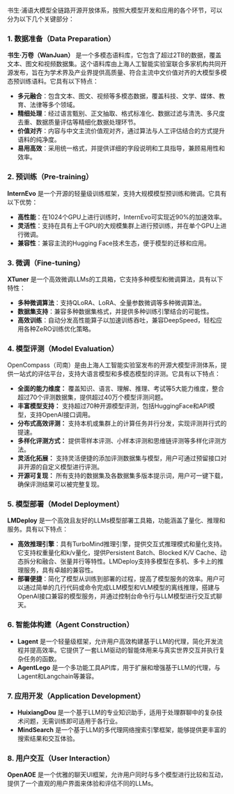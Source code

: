 书生·浦语大模型全链路开源开放体系，按照大模型开发和应用的各个环节，可以分为以下几个关键部分：

### 1. 数据准备（Data Preparation）

**书生·万卷（WanJuan）** 是一个多模态语料库，它包含了超过2TB的数据，覆盖文本、图文和视频数据集。这个语料库由上海人工智能实验室联合多家机构共同开源发布，旨在为学术界及产业界提供高质量、符合主流中文价值对齐的大模型多模态预训练语料。它具有以下特点：

- **多元融合**：包含文本、图文、视频等多模态数据，覆盖科技、文学、媒体、教育、法律等多个领域。
- **精细处理**：经过语言甄别、正文抽取、格式标准化、数据过滤与清洗、多尺度去重、数据质量评估等精细化数据处理环节。
- **价值对齐**：内容与中文主流价值观对齐，通过算法与人工评估结合的方式提升语料的纯净度。
- **易用高效**：采用统一格式，并提供详细的字段说明和工具指导，兼顾易用性和效率。

### 2. 预训练（Pre-training）

**InternEvo** 是一个开源的轻量级训练框架，支持大规模模型预训练和微调。它具有以下优势：

- **高性能**：在1024个GPU上进行训练时，InternEvo可实现近90%的加速效率。
- **灵活性**：支持在具有上千GPU的大规模集群上进行预训练，并在单个GPU上进行微调。
- **兼容性**：兼容主流的Hugging Face技术生态，便于模型的迁移和应用。

### 3. 微调（Fine-tuning）

**XTuner** 是一个高效微调LLMs的工具箱，它支持多种模型和微调算法，具有以下特性：

- **多种微调算法**：支持QLoRA、LoRA、全量参数微调等多种微调算法。
- **数据集支持**：兼容多种数据集格式，并提供多种训练引擎结合的可能性。
- **高效训练**：自动分发高性能算子以加速训练吞吐，兼容DeepSpeed，轻松应用各种ZeRO训练优化策略。

### 4. 模型评测（Model Evaluation）

OpenCompass（司南）是由上海人工智能实验室发布的开源大模型评测体系，提供一站式的评估平台，支持大语言模型和多模态模型的评测。它具有以下特点：

- **全面的能力维度：** 覆盖知识、语言、理解、推理、考试等5大能力维度，整合超过70个评测数据集，提供超过40万个模型评测问题。
- **丰富模型支持：** 支持超过70种开源模型评测，包括HuggingFace和API模型，支持OpenAI接口调用。
- **分布式高效评测：** 支持本机或集群上的计算任务并行分发，实现评测并行式的提速。
- **多样化评测方式：** 提供零样本评测、小样本评测和思维链评测等多样化评测方法。
- **灵活化拓展：** 支持灵活便捷的添加评测数据集与模型，用户可通过预留接口对非开源的自定义模型进行评测。
- **开源可复现：** 所有支持的数据集及各数据集多版本提示词，用户可一键下载，确保评测结果可以被完整复现。



### 5. 模型部署（Model Deployment）

**LMDeploy** 是一个高效且友好的LLMs模型部署工具箱，功能涵盖了量化、推理和服务。具有以下特点：

- **高效推理引擎**：具有TurboMind推理引擎，提供交互式推理模式和量化支持。它支持权重量化和k/v量化，提供Persistent Batch、Blocked K/V Cache、动态拆分和融合、张量并行等特性。LMDeploy支持多模型在多机、多卡上的推理服务，具有卓越的兼容性。
- **部署便捷**：简化了模型从训练到部署的过程，提高了模型服务的效率。用户可以通过简单的几行代码或命令完成LLM模型和VLM模型的离线推理，搭建与OpenAI接口兼容的模型服务，并通过控制台命令行与LLM模型进行交互式聊天。

### 6. 智能体构建（Agent Construction）

- **Lagent** 是一个轻量级框架，允许用户高效构建基于LLM的代理，简化开发流程并提高效率。它提供了一套LLM驱动的智能体用来与真实世界交互并执行复杂任务的函数。
- **AgentLego** 是一个多功能工具API库，用于扩展和增强基于LLM的代理，与Lagent和Langchain等兼容。

### 7. 应用开发（Application Development）

- **HuixiangDou** 是一个基于LLM的专业知识助手，适用于处理群聊中的复杂技术问题，无需训练即可适用于各行业。
- **MindSearch** 是一个基于LLM的多代理网络搜索引擎框架，能够提供更丰富的搜索结果和交互体验。

### 8. 用户交互（User Interaction）

**OpenAOE** 是一个优雅的聊天UI框架，允许用户同时与多个模型进行比较和互动，提供了一个直观的用户界面来体验和评估不同的LLMs。




